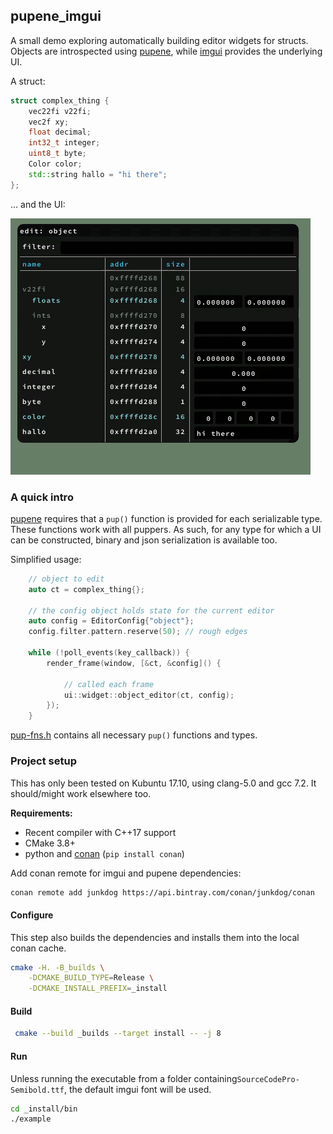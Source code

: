 ## pupene_imgui

A small demo exploring automatically building editor widgets for
structs. Objects are introspected using [pupene][pupene], while
[imgui][imgui] provides the underlying UI.


A struct:

```cpp
struct complex_thing {
    vec22fi v22fi;
    vec2f xy;
    float decimal;
    int32_t integer;
    uint8_t byte;
    Color color;
    std::string hallo = "hi there";
};
```

... and the UI:

![pupene_imgui demo](pupene_imgui.gif?raw=true "UI")



### A quick intro

[pupene][pupene] requires that a `pup()` function is provided for
each serializable type. These functions work with all puppers. As
such, for any type for which a UI can be constructed, binary and json
serialization is available too.

Simplified usage:

```cpp
    // object to edit
    auto ct = complex_thing{};

    // the config object holds state for the current editor
    auto config = EditorConfig{"object"};
    config.filter.pattern.reserve(50); // rough edges

    while (!poll_events(key_callback)) {
        render_frame(window, [&ct, &config]() {
            
            // called each frame
            ui::widget::object_editor(ct, config);
        });
    }
``` 

[pup-fns.h][pups] contains all necessary `pup()` functions and types.


### Project setup

This has only been tested on Kubuntu 17.10, using clang-5.0 and
gcc 7.2. It should/might work elsewhere too.

**Requirements:**
- Recent compiler with C++17 support
- CMake 3.8+
- python and [conan](https://conan.io/) (`pip install conan`)

Add conan remote for imgui and pupene dependencies:  

```bash
conan remote add junkdog https://api.bintray.com/conan/junkdog/conan
```


#### Configure

This step also builds the dependencies and installs them into the
local conan cache.

```bash
cmake -H. -B_builds \
    -DCMAKE_BUILD_TYPE=Release \
    -DCMAKE_INSTALL_PREFIX=_install
```

#### Build

```bash
 cmake --build _builds --target install -- -j 8
```


#### Run

Unless running the executable from a folder containing`SourceCodePro-Semibold.ttf`,
the default imgui font will be used. 

```bash
cd _install/bin
./example
```

 [pupene]: https://github.com/ocornut/imgui
 [imgui]:  https://github.com/ocornut/imgui
 [pups]:   https://github.com/junkdog/pupene_imgui/blob/master/src/pup-fns.h
